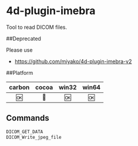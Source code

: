 4d-plugin-imebra
================

Tool to read DICOM files.

##Deprecated 

Please use 

* https://github.com/miyako/4d-plugin-imebra-v2

##Platform

| carbon | cocoa | win32 | win64 |
|:------:|:-----:|:---------:|:---------:|
|🆗|🚫|🆗|🆗|

Commands
---

```c
DICOM_GET_DATA
DICOM_Write_jpeg_file
```
